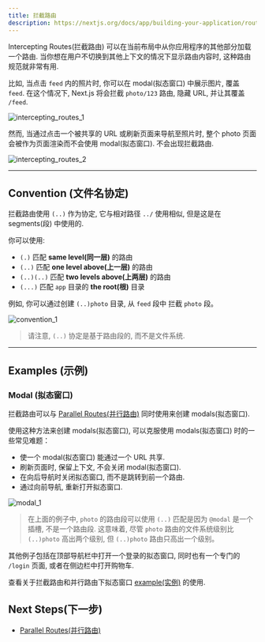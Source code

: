 ```yaml
---
title: 拦截路由
description: https://nextjs.org/docs/app/building-your-application/routing/intercepting-routes
---
```


Intercepting Routes(拦截路由) 可以在当前布局中从你应用程序的其他部分加载一个路由. 当你想在用户不切换到其他上下文的情况下显示路由内容时, 这种路由规范就非常有用.

比如, 当点击 `feed` 内的照片时, 你可以在 modal(拟态窗口) 中展示图片, 覆盖 `feed`. 在这个情况下, Next.js 将会拦截 `photo/123` 路由, 隐藏 URL, 并让其覆盖 `/feed`.

![intercepting_routes_1](https://nextjs.org/_next/image?url=%2Fdocs%2Flight%2Fintercepting-routes-soft-navigate.png&w=1920&q=75&dpl=dpl_3h1BESzeFKFcy7pGi2Svm9s7FMVm)

然而, 当通过点击一个被共享的 URL 或刷新页面来导航至照片时, 整个 photo 页面会被作为页面渲染而不会使用 modal(拟态窗口). 不会出现拦截路由.

![intercepting_routes_2](https://nextjs.org/_next/image?url=%2Fdocs%2Flight%2Fintercepting-routes-hard-navigate.png&w=1920&q=75&dpl=dpl_3h1BESzeFKFcy7pGi2Svm9s7FMVm)

---

## Convention (文件名协定)

拦截路由使用 `(..)` 作为协定, 它与相对路径 `../` 使用相似, 但是这是在 segments(段) 中使用的.

你可以使用:

- `(.)` 匹配 **same level(同一层)** 的路由
- `(..)` 匹配 **one level above(上一层)** 的路由
- `(..)(..)` 匹配 **two levels above(上两层)** 的路由
- `(...)` 匹配 `app` 目录的 **the root(根)** 目录

例如, 你可以通过创建 `(..)photo` 目录, 从 `feed` 段中 拦截 `photo` 段。

![convention_1](https://nextjs.org/_next/image?url=%2Fdocs%2Flight%2Fintercepted-routes-files.png&w=1920&q=75&dpl=dpl_3h1BESzeFKFcy7pGi2Svm9s7FMVm)

> 请注意, `(..)` 协定是基于路由段的, 而不是文件系统.

---

## Examples (示例)

### Modal (拟态窗口)

拦截路由可以与 [Parallel Routes(并行路由)](https://nextjs.org/docs/app/building-your-application/routing/parallel-routes) 同时使用来创建 modals(拟态窗口).

使用这种方法来创建 modals(拟态窗口), 可以克服使用 modals(拟态窗口) 时的一些常见难题：

- 使一个 modal(拟态窗口) 能通过一个 URL 共享.
- 刷新页面时, 保留上下文, 不会关闭 modal(拟态窗口).
- 在向后导航时关闭拟态窗口, 而不是跳转到前一个路由.
- 通过向前导航, 重新打开拟态窗口.

![modal_1](https://nextjs.org/_next/image?url=%2Fdocs%2Flight%2Fintercepted-routes-modal-example.png&w=1920&q=75&dpl=dpl_3h1BESzeFKFcy7pGi2Svm9s7FMVm)

> 在上面的例子中, `photo` 的路由段可以使用 `(..)` 匹配是因为 `@modal` 是一个插槽, 不是一个路由段. 这意味着, 尽管 `photo` 路由的文件系统级别比 `(..)photo` 高出两个级别, 但 `(..)photo` 路由只高出一个级别。

其他例子包括在顶部导航栏中打开一个登录的拟态窗口, 同时也有一个专门的 `/login` 页面, 或者在侧边栏中打开购物车.

查看关于拦截路由和并行路由下拟态窗口 [example(实例)](https://github.com/vercel-labs/nextgram) 的使用.

## Next Steps(下一步)

- [Parallel Routes(并行路由)](https://nextjs.org/docs/app/building-your-application/routing/parallel-routes)
